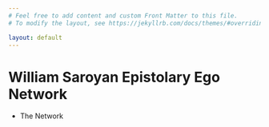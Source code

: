 ```yaml
---
# Feel free to add content and custom Front Matter to this file.
# To modify the layout, see https://jekyllrb.com/docs/themes/#overriding-theme-defaults

layout: default
---
```

<title>William Saroyan Epistolary Ego Network</title>
<h1>William Saroyan Epistolary Ego Network</h1>
    <ul>
        <li>The Network</li>
    </ul>